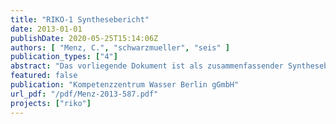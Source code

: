```yaml
---
title: "RIKO-1 Synthesebericht"
date: 2013-01-01
publishDate: 2020-05-25T15:14:06Z
authors: [ "Menz, C.", "schwarzmueller", "seis" ]
publication_types: ["4"]
abstract: "Das vorliegende Dokument ist als zusammenfassender Synthesebericht des Forschungsprojektes RIKO-1 konzipiert und ergänzt die fünf Teilberichte zu den Arbeitspaketen aus RIKO-1 mit einer versuchsübergreifenden Betrachtung, Diskussion der Ergebnisse und Schlussfolgerungen zur Risikominimierung. Ausgehend von den in den Teilberichten dokumentierten Recherchen und Versuchen werden dazu in Kapitel 2 zunächst der Kenntnisstand zu Beginn des Projektes zusammengefasst und ein Überblick über die Untersuchungen gegeben. Kapitel 3 unterzieht die Brunnen einer Gefährdungsanalyse und beschreibt mögliche Eintragspfade und Einflussfaktoren mit einer Bewertung der Eintrittswahrscheinlichkeiten. Die vorliegenden Daten werden in Kapitel 4 dann in eine Risikoanalyse überführt und auf Basis der Priorisierung der Gefährdungsereignisse Maßnahmen zur Minimierung von Befunden empfohlen. Indikatorkeime, ihre Überwachung sowie der Stand von Forschung und Entwicklung neuer (molekularbiologischer) Methoden zur Analyse und Früherkennung bzw. Möglichkeiten der Online-Überwachung werden im Teilbericht \"Mikrobiologische Methoden: Stand der Technik\" von O. Thronicker behandelt. Die deskriptive Datenanalyse vorliegender Befunddaten hinsichtlich möglicher Zusammenhänge mit bestimmten Brunneneigenschaften, insbesondere Lage, Baumerkmalen und Betriebsparametern wurde im Teilbericht \"Deskriptive Datenanalyse\" zusammengefasst. Die Feldversuche im Rahmen der Einzelbrunnenuntersuchung SPAsued10, die Markierungsversuche an zwei Brunnen im Wasserwerk Jungfernheide sowie die Sediment- und Wasserbeprobungen an einer Transekte entlang des Fließpfades des Uferfiltrats von der Havel zur Galerie Tiefwerder-Schildhorn sind in den entsprechenden Teilberichten dokumentiert. Die Teilberichte beschreiben jeweils die Ausgangslage zu Versuchsbeginn, die Methodik und Ergebnisse und enthalten eine ausführliche Diskussion und Schlussfolgerungen aus den Versuchen. Der hier vorliegende Synthesebericht greift die einzelnen Versuche und Ergebnisse in der Beschreibung des Kenntnisstandes nach dem Konzept eines Water Safety Plans (WSP, WHO 2009) auf. WSPs auf Wasserwerksebene wurden bislang von den BWB für sechs der neun aktiven Wasserwerke im Entwurf erstellt. Sie fokussieren auf die Aufbereitungsschritte vom Rohwasser zum Reinwasser. In RIKO-1 sollte ergänzend vor allem der Einzelbrunnen betrachtet werden. Die Risikobewertung bezieht sich daher auf die Wassergewinnung, d.h. den Weg des Wassers vom zur Uferfiltration genutzten Oberflächengewässer bis zum Eintritt des Rohwassers in die Sammelleitung. Die davor (Ressourcenschutz) und danach (Rohwasseraufbereitung) liegenden Teile des teilgeschlossenen Wasserkreislaufs werden nicht behandelt. Die ganzheitliche Betrachtung und Entwicklung eines WSPs für den gesamten Berliner Wasserkreislaufs ist Ziel im Projekt ASKURIS. Als weitere Grundlagen der Arbeiten in RIKO-1 und der zusammenfassenden Betrachtung im vorliegenden Bericht dienten u.a. das Wasserversorgungskonzept 2040 (Möller & Burgschweiger 2008), eine Fallstudie der Befunde 2003-2007 in WELLMA-1 (Gräber 2009, unveröffentlicht) sowie Forschungsarbeiten aus NASRI und IC-NASRI (Lopez-Pila & Szewzyk 2006; u.a.). Alle geplanten Untersuchungen und Zwischenergebnisse wurden regelmäßig im Projektteam diskutiert (vgl. Besprechungsprotokolle) und daraus folgend ggf. Maßnahmen zur direkten Umsetzung abgeleitet oder Versuchskonzepte angepasst. Ein Verzeichnis der in Ergänzung zum Synthesebericht vorliegenden Berichte und Protokolle, auf die im Weiteren verwiesen wird, findet sich in Anhang 1."
featured: false
publication: "Kompetenzzentrum Wasser Berlin gGmbH"
url_pdf: "/pdf/Menz-2013-587.pdf"
projects: ["riko"]
---
```


